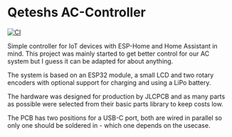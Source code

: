 # Qeteshs AC-Controller

[![CI](https://github.com/Qeteshpony/AC-Controller/actions/workflows/ci.yml/badge.svg?branch=main)](https://github.com/Qeteshpony/AC-Controller/actions/workflows/ci.yml)

Simple controller for IoT devices with ESP-Home and Home Assistant in mind. This project was mainly started to get better control for our AC system but I guess it can be adapted for about anything. 

The system is based on an ESP32 module, a small LCD and two rotary encoders with optional support for charging and using a LiPo battery. 

The hardware was designed for production by JLCPCB and as many parts as possible were selected from their basic parts library to keep costs low. 

The PCB has two positions for a USB-C port, both are wired in parallel so only one should be soldered in - which one depends on the usecase. 